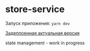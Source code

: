 # store-service

Запуск приложения:
```yarn dev```

[Задеплоенная актуальная версия](https://store-service-phi.vercel.app/)

state management - work in progress

